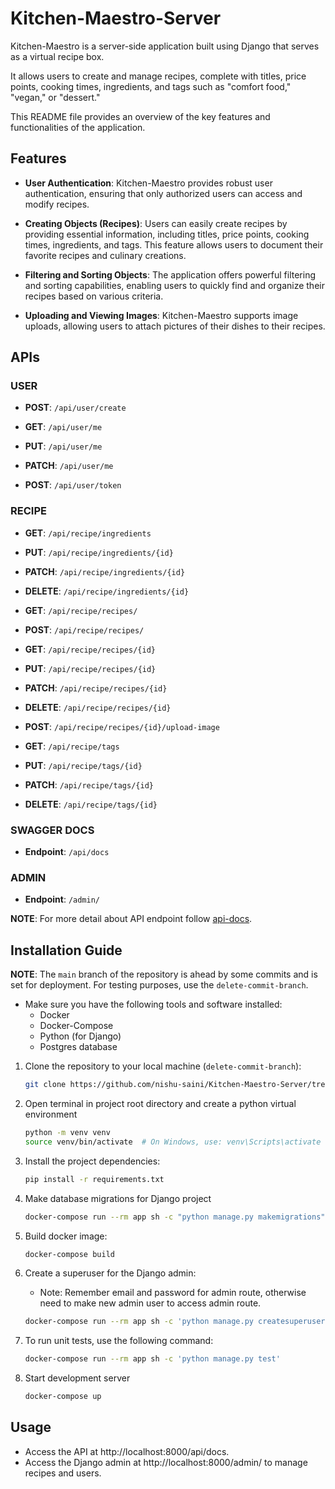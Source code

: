 # Kitchen-Maestro-Server

Kitchen-Maestro is a server-side application built using Django that serves as a virtual recipe box.

It allows users to create and manage recipes, complete with titles, price points, cooking times, ingredients, and tags such as "comfort food," "vegan," or "dessert."

This README file provides an overview of the key features and functionalities of the application.

## Features

- **User Authentication**: Kitchen-Maestro provides robust user authentication, ensuring that only authorized users can access and modify recipes.

- **Creating Objects (Recipes)**: Users can easily create recipes by providing essential information, including titles, price points, cooking times, ingredients, and tags. This feature allows users to document their favorite recipes and culinary creations.

- **Filtering and Sorting Objects**: The application offers powerful filtering and sorting capabilities, enabling users to quickly find and organize their recipes based on various criteria.

- **Uploading and Viewing Images**: Kitchen-Maestro supports image uploads, allowing users to attach pictures of their dishes to their recipes.

## APIs

### USER

- **POST**: `/api/user/create`

- **GET**: `/api/user/me`

- **PUT**: `/api/user/me`

- **PATCH**: `/api/user/me`

- **POST**: `/api/user/token`

### RECIPE

- **GET**: `/api/recipe/ingredients`

- **PUT**: `/api/recipe/ingredients/{id}`

- **PATCH**: `/api/recipe/ingredients/{id}`

- **DELETE**: `/api/recipe/ingredients/{id}`

- **GET**: `/api/recipe/recipes/`

- **POST**: `/api/recipe/recipes/`

- **GET**: `/api/recipe/recipes/{id}`

- **PUT**: `/api/recipe/recipes/{id}`

- **PATCH**: `/api/recipe/recipes/{id}`

- **DELETE**: `/api/recipe/recipes/{id}`

- **POST**: `/api/recipe/recipes/{id}/upload-image`

- **GET**: `/api/recipe/tags`

- **PUT**: `/api/recipe/tags/{id}`

- **PATCH**: `/api/recipe/tags/{id}`

- **DELETE**: `/api/recipe/tags/{id}`

### SWAGGER DOCS

- **Endpoint**: `/api/docs`

### ADMIN

- **Endpoint**: `/admin/`

**NOTE**: For more detail about API endpoint follow [api-docs](api-docs).

## Installation Guide

**NOTE**: The `main` branch of the repository is ahead by some commits and is set for deployment. For testing purposes, use the `delete-commit-branch`.

- Make sure you have the following tools and software installed:
  - Docker
  - Docker-Compose
  - Python (for Django)
  - Postgres database

1. Clone the repository to your local machine (`delete-commit-branch`):

   ```bash
   git clone https://github.com/nishu-saini/Kitchen-Maestro-Server/tree/delete-commit-branch
   ```

2. Open terminal in project root directory and create a python virtual environment

   ```bash
   python -m venv venv
   source venv/bin/activate  # On Windows, use: venv\Scripts\activate
   ```

3. Install the project dependencies:

   ```bash
   pip install -r requirements.txt
   ```

4. Make database migrations for Django project

   ```bash
   docker-compose run --rm app sh -c "python manage.py makemigrations"
   ```

5. Build docker image:

   ```bash
   docker-compose build
   ```

6. Create a superuser for the Django admin:

   - Note: Remember email and password for admin route, otherwise need to make new admin user to access admin route.

   ```bash
   docker-compose run --rm app sh -c 'python manage.py createsuperuser'
   ```

7. To run unit tests, use the following command:

   ```bash
   docker-compose run --rm app sh -c 'python manage.py test'
   ```

8. Start development server

   ```bash
   docker-compose up
   ```

## Usage

- Access the API at http://localhost:8000/api/docs.
- Access the Django admin at http://localhost:8000/admin/ to manage recipes and users.
